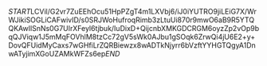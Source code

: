 $START$LCVil/G2vr7ZuEEhOcu51HpPZgT4m1LXVbj6/iJ0iYUTRO9jiLEiG7X/WrWJikiSOGLiCAFwivID/s0SRJWoHufroqRimb3zLtuUi870r9mwO6aB9R5YTQQKAwIlSnNs0G7UIrXFeyl6tjbuk/IuDixD+QijcnbXMKGDCRGM6oyzZp2vOp9bqQJViqw1J5mMqFOVhlM8tzCc72gV5sWk0AJbu1gSOqk6ZrwQi4jU6E2+y+DovQFUidMyCaxs7wGHfiLrZQRBiewzx8wADTkNjyrr6bVzftYYHGTQgyA1DnwATyjimXGoUZAMkWFZs6ep$END$